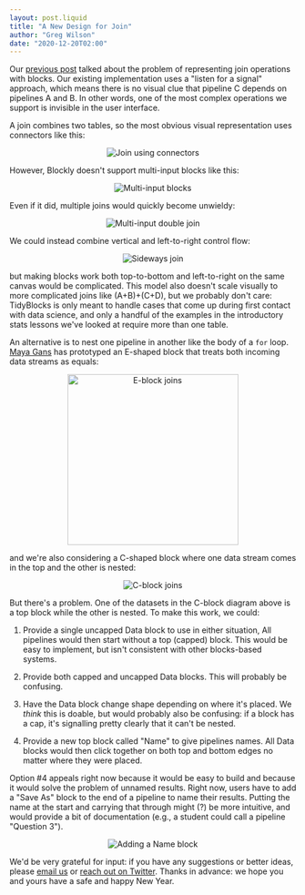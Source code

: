 ```yaml
---
layout: post.liquid
title: "A New Design for Join"
author: "Greg Wilson"
date: "2020-12-20T02:00"
---
```


Our [previous post](https://tidyblocks.tech/blog/2020/11/12/representing-join/)
talked about the problem of representing join operations with blocks.
Our existing implementation uses a "listen for a signal" approach,
which means there is no visual clue that pipeline C depends on pipelines A and B.
In other words,
one of the most complex operations we support is invisible in the user interface.

A join combines two tables,
so the most obvious visual representation uses connectors like this:

<div align="center"><img src="/files/2020/12/join-with-connectors.svg" alt="Join using connectors"/></div>

However,
Blockly doesn't support multi-input blocks like this:

<div align="center"><img src="/files/2020/12/multi-input-blocks.svg" alt="Multi-input blocks"/></div>

Even if it did, multiple joins would quickly become unwieldy:

<div align="center"><img src="/files/2020/12/multi-input-double-join.svg" alt="Multi-input double join"/></div>

We could instead combine vertical and left-to-right control flow:

<div align="center"><img src="/files/2020/12/sideways-join.svg" alt="Sideways join"/></div>

but making blocks work both top-to-bottom and left-to-right on the same canvas would be complicated.
This model also doesn't scale visually to more complicated joins like (A+B)+(C+D),
but we probably don't care:
TidyBlocks is only meant to handle cases that come up during first contact with data science,
and only a handful of the examples in the introductory stats lessons we've looked at require more than one table.

An alternative is to nest one pipeline in another like the body of a `for` loop.
[Maya Gans](https://tidyblocks.tech/authors/#gans-maya) has prototyped an E-shaped block
that treats both incoming data streams as equals:

<div align="center"><img src="/files/2020/12/e-block-screenshot.png" width="300" alt="E-block joins"/></div>

and we're also considering a C-shaped block
where one data stream comes in the top and the other is nested:

<div align="center"><img src="/files/2020/12/c-block-nesting.svg" alt="C-block joins"/></div>

But there's a problem.
One of the datasets in the C-block diagram above is a top block while the other is nested.
To make this work, we could:

1.  Provide a single uncapped Data block to use in either situation,
    All pipelines would then start without a top (capped) block.
    This would be easy to implement, but isn't consistent with other blocks-based systems.

2.  Provide both capped and uncapped Data blocks.
    This will probably be confusing.

3.  Have the Data block change shape depending on where it's placed.
    We *think* this is doable, but would probably also be confusing:
    if a block has a cap, it's signalling pretty clearly that it can't be nested.

4.  Provide a new top block called "Name" to give pipelines names.
    All Data blocks would then click together on both top and bottom edges
    no matter where they were placed.

Option #4 appeals right now because it would be easy to build
and because it would solve the problem of unnamed results.
Right now,
users have to add a "Save As" block to the end of a pipeline to name their results.
Putting the name at the start and carrying that through might (?) be more intuitive,
and would provide a bit of documentation (e.g., a student could call a pipeline "Question 3").

<div align="center"><img src="/files/2020/12/name-block.svg" alt="Adding a Name block"/></div>

We'd be very grateful for input:
if you have any suggestions or better ideas,
please [email us](mailto:info@tidyblocks.tech)
or [reach out on Twitter](https://twitter.com/tidyblocks).
Thanks in advance:
we hope you and yours have a safe and happy New Year.
